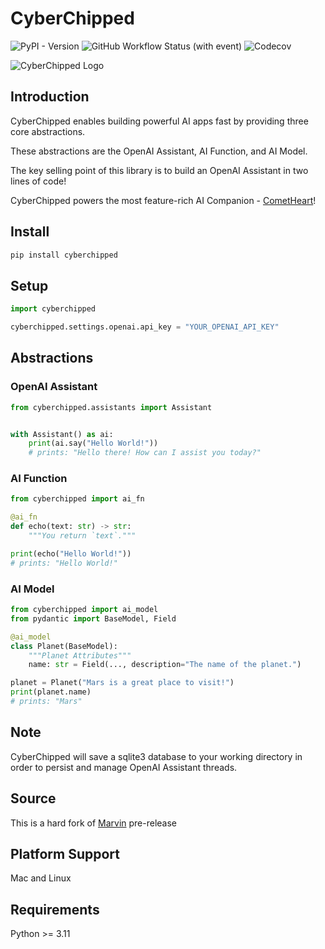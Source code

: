 # CyberChipped

![PyPI - Version](https://img.shields.io/pypi/v/cyberchipped)
![GitHub Workflow Status (with event)](https://img.shields.io/github/actions/workflow/status/bevanhunt/cyberchipped/build.yml)
![Codecov](https://img.shields.io/codecov/c/github/bevanhunt/cyberchipped)

![CyberChipped Logo](https://cyberchipped.com/375.png)

## Introduction
CyberChipped enables building powerful AI apps fast by providing three core abstractions.

These abstractions are the OpenAI Assistant, AI Function, and AI Model.

The key selling point of this library is to build an OpenAI Assistant in two lines of code!

CyberChipped powers the most feature-rich AI Companion - [CometHeart](https://cometheart.com)!

## Install

```bash
pip install cyberchipped
```

## Setup
```python
import cyberchipped

cyberchipped.settings.openai.api_key = "YOUR_OPENAI_API_KEY"
```

## Abstractions

### OpenAI Assistant
```python
from cyberchipped.assistants import Assistant


with Assistant() as ai:
    print(ai.say("Hello World!"))
    # prints: "Hello there! How can I assist you today?"
```

### AI Function
```python
from cyberchipped import ai_fn

@ai_fn
def echo(text: str) -> str:
    """You return `text`."""

print(echo("Hello World!"))
# prints: "Hello World!"

```

### AI Model
```python
from cyberchipped import ai_model
from pydantic import BaseModel, Field

@ai_model
class Planet(BaseModel):
    """Planet Attributes"""
    name: str = Field(..., description="The name of the planet.")

planet = Planet("Mars is a great place to visit!")
print(planet.name)
# prints: "Mars"
```

## Note
CyberChipped will save a sqlite3 database to your working directory in order to persist and manage OpenAI Assistant threads.

## Source
This is a hard fork of [Marvin](https://askmarvin.ai) pre-release

## Platform Support
Mac and Linux

## Requirements
Python >= 3.11
